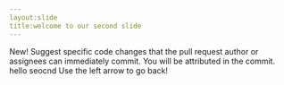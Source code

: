 ```yaml
---
layout:slide
title:welcome to our second slide
---
```

New! Suggest specific code changes that the pull request author or assignees can immediately commit. You will be attributed in the commit.
hello seocnd
Use the left arrow to go back!
